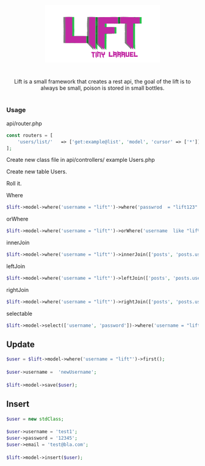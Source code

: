 <p align="center"><img src='lift.png'></p>
<h1></h1>
<center>Lift is a small framework that creates a rest api,
the goal of the lift is to always be small, poison is stored in small bottles.</center>
<h1></h1>
<h3>Usage</h3>

api/router.php
```php
const routers = [
    'users/list/'   => ['get:example@list', 'model', 'cursor' => ['*']],
];
```

Create new class file in api/controllers/ example Users.php

Create new table Users.

Roll it.

Where
```php
$lift->model->where('username = "lift"')->where('passwrod  = "lift123"')->first();
```

orWhere
```php
$lift->model->where('username = "lift"')->orWhere('username  like "lif%"')->first();
```

innerJoin
```php
$lift->model->where('username = "lift"')->innerJoin(['posts', 'posts.username', 'example.username'])->get();
```

leftJoin
```php
$lift->model->where('username = "lift"')->leftJoin(['posts', 'posts.username', 'example.username'])->get();
```

rightJoin
```php
$lift->model->where('username = "lift"')->rightJoin(['posts', 'posts.username', 'example.username'])->get();
```

selectable
```php
$lift->model->select(['username', 'password'])->where('username = "lift"')->rightJoin(['posts', 'posts.username', 'example.username'])->get();
```

<h2>Update</h2>

```php
$user = $lift->model->where('username = "lift"')->first();

$user->username =  'newUsername';

$lift->model->save($user);
```

<h2>Insert</h2>

```php
$user = new stdClass;

$user->username = 'test1';
$user->password = '12345';
$user->email = 'test@bla.com';

$lift->model->insert($user);
```